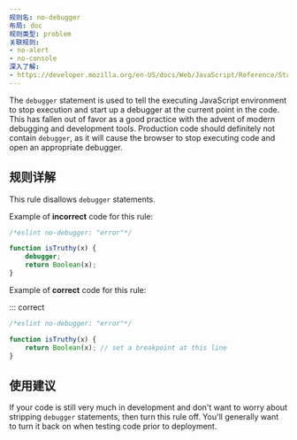 ```yaml
---
规则名: no-debugger
布局: doc
规则类型: problem
关联规则:
- no-alert
- no-console
深入了解:
- https://developer.mozilla.org/en-US/docs/Web/JavaScript/Reference/Statements/debugger
---
```




The `debugger` statement is used to tell the executing JavaScript environment to stop execution and start up a debugger at the current point in the code. This has fallen out of favor as a good practice with the advent of modern debugging and development tools. Production code should definitely not contain `debugger`, as it will cause the browser to stop executing code and open an appropriate debugger.

## 规则详解

This rule disallows `debugger` statements.

Example of **incorrect** code for this rule:



```js
/*eslint no-debugger: "error"*/

function isTruthy(x) {
    debugger;
    return Boolean(x);
}
```

Example of **correct** code for this rule:

::: correct

```js
/*eslint no-debugger: "error"*/

function isTruthy(x) {
    return Boolean(x); // set a breakpoint at this line
}
```

## 使用建议

If your code is still very much in development and don't want to worry about stripping `debugger` statements, then turn this rule off. You'll generally want to turn it back on when testing code prior to deployment.
